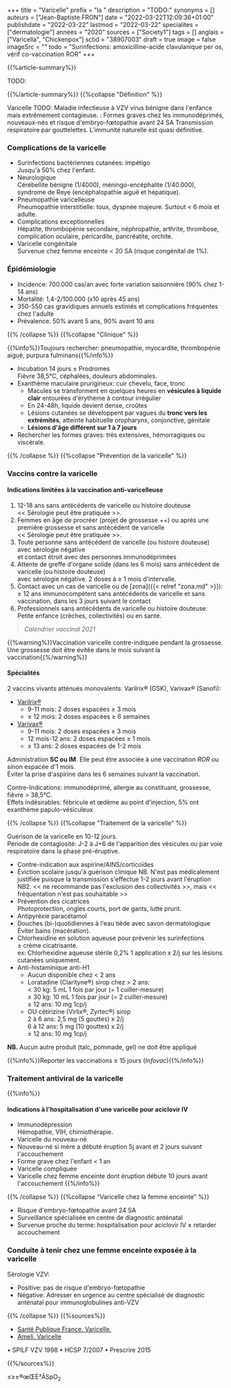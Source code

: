 +++
title = "Varicelle"
prefix = "la "
description = "TODO:"
synonyms = []
auteurs = ["Jean-Baptiste FRON"]
date = "2022-03-22T12:09:36+01:00"
publishdate = "2022-03-22"
lastmod = "2022-03-22"
specialites = ["dermatologie"]
annees = "2020"
sources = ["Society1"]
tags = []
anglais = ["Varicella", "Chickenpox"]
sctid = "38907003"
draft = true
image = false
imageSrc = ""
todo = "Surinfections: amoxicilline-acide clavulanique per os, vérif co-vaccination ROR"
+++

{{%article-summary%}}

TODO:

{{%/article-summary%}}
{{%collapse "Définition" %}}

Varicelle
TODO: Maladie infectieuse à VZV virus bénigne dans l'enfance mais extrêmement contagieuse.
: Formes graves chez les immunodéprimés, nouveaux-nés et risque d'embryo-fœtopathie avant 24 SA
Transmission respiratoire par gouttelettes. L'immunité naturelle est quasi définitive.

### Complications de la varicelle

- Surinfections bactériennes cutanées: impétigo  
  Jusqu'à 50% chez l'enfant.
- Neurologique  
  Cérébellite bénigne (1/4000), méningo-encéphalite (1/40.000), syndrome de Reye (encéphalopathie aiguë et hépatique).
- Pneumopathie varicelleuse  
  Pneumopathie interstitielle: toux, dyspnée majeure. Surtout < 6 mois et adulte.
- Complications exceptionnelles  
  Hépatite, thrombopénie secondaire, néphropathie, arthrite, thrombose, complication oculaire, péricardite, pancréatite, orchite.
- Varicelle congénitale  
  Survenue chez femme enceinte < 20 SA (risque congénital de 1%).

### Épidémiologie

- Incidence: 700.000 cas/an avec forte variation saisonnière (90% chez 1-14 ans)
- Mortalité: 1,4-2/100.000 (x10 après 45 ans)
- 350-550 cas gravidiques annuels estimés et complications fréquentes chez l'adulte
- Prévalence. 50% avant 5 ans, 90% avant 10 ans

{{% /collapse %}}
{{%collapse "Clinique" %}}

{{%info%}}Toujours rechercher: pneumopathie, myocardite, thrombopénie aiguë, purpura fulminans{{%/info%}}

- Incubation 14 jours ± Prodromes  
  Fièvre 38,5°C, céphalées, douleurs abdominales.
- Exanthème maculaire prurigineux: cuir chevelu, face, tronc  
  - Macules se transforment en quelques heures en **vésicules à liquide clair** entourées d'érythème à contour irrégulier
  - En 24-48h, liquide devient dense, croûtes
  - Lésions cutanées se développent par vagues du **tronc vers les extrémités**, atteinte habituelle oropharynx, conjonctive, génitale
  - **Lésions d'âge différent sur 1 à 7 jours**
- Rechercher les formes graves: très extensives, hémorragiques ou viscérale.

{{% /collapse %}}
{{%collapse "Prévention de la varicelle" %}}

### Vaccins contre la varicelle

#### Indications limitées à la vaccination anti-varicelleuse

1. 12-18 ans sans antécédents de varicelle ou histoire douteuse  
  << Sérologie peut être pratiquée >>.
2. Femmes en âge de procréer (projet de grossesse ++) ou après une première grossesse et sans antécédent de varicelle  
  << Sérologie peut être pratiquée >>.
3. Toute personne sans antécédent de varicelle (ou histoire douteuse)  
  avec sérologie négative  
  et contact étroit avec des personnes immunodéprimées
4. Attente de greffe d'organe solide (dans les 6 mois) sans antécédent de varicelle (ou histoire douteuse)  
  avec sérologie négative. 2 doses à ≥ 1 mois d'intervalle.
5. Contact avec un cas de varicelle ou de [zona]({{< relref "zona.md" >}}): ≥ 12 ans immunocompétent sans antécédents de varicelle et sans vaccination, dans les 3 jours suivant le contact
6. Professionnels sans antécédents de varicelle ou histoire douteuse:  
  Petite enfance (crèches, collectivités) ou en santé.

> *Calendrier vaccinal 2021*

{{%warning%}}Vaccination varicelle contre-indiquée pendant la grossesse. Une grossesse doit être évitée dans le mois suivant la vaccination{{%/warning%}}

#### Spécialités

2 vaccins vivants atténués monovalents: Varilrix® (GSK), Varivax® (Sanofi):

- [Varilrix®](https://base-donnees-publique.medicaments.gouv.fr/affichageDoc.php?specid=62521070&typedoc=R)  
  - 9-11 mois: 2 doses espacées ≥ 3 mois
  - ≥ 12 mois: 2 doses espacées ≥ 6 semaines
- [Varivax®](https://base-donnees-publique.medicaments.gouv.fr/affichageDoc.php?specid=69201849&typedoc=R)
  - 9-11 mois: 2 doses espacées ≥ 3 mois
  - 12 mois-12 ans: 2 doses espacées ≥ 1 mois
  - ≥ 13 ans: 2 doses espacées de 1-2 mois

Administration **SC ou IM**. Elle peut être associée à une vaccination *ROR* ou sinon espacée d'1 mois.  
Éviter la prise d'aspirine dans les 6 semaines suivant la vaccination.

Contre-Indications: immunodéprimé, allergie au constituant, grossesse, fièvre > 38,5°C.  
Effets indésirables: fébricule et œdème au point d'injection, 5% ont exanthème papulo-vésiculeux

{{% /collapse %}}
{{%collapse "Traitement de la varicelle" %}}

Guérison de la varicelle en 10-12 jours.  
Période de contagiosité: J-2 à J+6 de l'apparition des vésicules ou par voie respiratoire dans la phase pré-éruptive.

- Contre-indication aux aspirine/AINS/corticoïdes  
- Éviction scolaire jusqu'à guérison clinique
  NB. N'est pas médicalement justifiée puisque la transmission s'effectue 1-2 jours avant l'éruption
  NB2. << ne recommande pas l'exclusion des collectivités >>, mais << fréquentation n'est pas souhaitable >>
- Prévention des cicatrices  
  Photoprotection, ongles courts, port de gants, lutte prurit.
- Antipyréxie paracétamol
- Douches (bi-)quotidiennes à l'eau tiède avec savon dermatologique  
  Éviter bains (macération).
- Chlorhexidine en solution aqueuse pour prévenir les surinfections  
  ± crème cicatrisante.  
  ex: Chlorhexidine aqueuse stérile 0,2% 1 application x 2/j sur les lésions cutanées uniquement.
- Anti-histaminique anti-H1
  - Aucun disponible chez < 2 ans
  - Loratadine (Clarityne®) sirop chez > 2 ans:  
  < 30 kg: 5 mL 1 fois par jour (= 1 cuiller-mesure)  
  ≥ 30 kg: 10 mL 1 fois par jour (= 2 cuiller-mesure)  
  ≥ 12 ans: 10 mg 1cp/j  
  - OU cétirizine (Virlix®, Zyrtec®) sirop  
  2 à 6 ans: 2,5 mg (5 gouttes) x 2/j  
  6 à 12 ans: 5 mg (10 gouttes) x 2/j  
  ≥ 12 ans: 10 mg 1cp/j

**NB.** Aucun autre produit (talc, pommade, gel) ne doit être appliqué

{{%info%}}Reporter les vaccinations ≥ 15 jours (*Infovac*){{%/info%}}

### Traitement antiviral de la varicelle

{{%info%}}

#### Indications à l'hospitalisation d'une varicelle pour aciclovir IV

- Immunodépression  
  Hémopathie, VIH, chimiothérapie.
- Varicelle du nouveau-né
- Nouveau-né si mère a débuté éruption 5j avant et 2 jours suivant l'accouchement
- Forme grave chez l'enfant < 1 an
- Varicelle compliquée
- Varicelle chez femme enceinte dont éruption débute 10 jours avant l'accouchement
{{%/info%}}

{{% /collapse %}}
{{%collapse "Varicelle chez la femme enceinte" %}}

- Risque d'embryo-fœtopathie avant 24 SA
- Surveillance spécialisée en centre de diagnostic anténatal
- Survenue proche du terme: hospitalisation pour aciclovir IV ± retarder accouchement

### Conduite à tenir chez une femme enceinte exposée à la varicelle

Sérologie VZV:

- Positive: pas de risque d'embryo-fœtopathie
- Négative: Adresser en urgence au centre spécialisé de diagnostic anténatal pour immunoglobulines anti-VZV

{{% /collapse %}}
{{%sources%}}

- [Santé Publique France. Varicelle.](https://www.santepubliquefrance.fr/maladies-et-traumatismes/maladies-a-prevention-vaccinale/varicelle)
- [Ameli. Varicelle](https://www.ameli.fr/assure/sante/themes/varicelle)

•	SPILF VZV 1998
•	HCSP 7/2007
•	Prescrire 2015

{{%/sources%}}

≤≥±®œŒÈ³ÂSpO<sub>2</sub>
